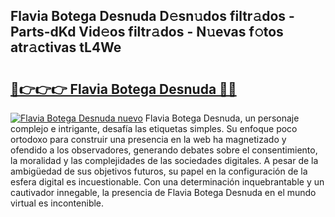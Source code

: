 ## Flavia Botega Desnuda D𝚎sn𝚞dos filtr𝚊dos - Parts-dKd Vid𝚎os filtr𝚊dos - N𝚞evas f𝚘tos atr𝚊ctivas tL4We

# <h2><a href="http://mb7mip.tromn.icu/?c=Flavia+Botega+Desnuda">🔗👉👉👉 Flavia Botega Desnuda 🔗🔗</a></h2>

[![Flavia Botega Desnuda nuevo](https://i.imgur.com/pEAQMta.gif)](http://mb7mip.tromn.icu/?c=Flavia+Botega+Desnuda)
Flavia Botega Desnuda, un personaje complejo e intrigante, desafía las etiquetas simples. Su enfoque poco ortodoxo para construir una presencia en la web ha magnetizado y ofendido a los observadores, generando debates sobre el consentimiento, la moralidad y las complejidades de las sociedades digitales. A pesar de la ambigüedad de sus objetivos futuros, su papel en la configuración de la esfera digital es incuestionable. Con una determinación inquebrantable y un cautivador innegable, la presencia de Flavia Botega Desnuda en el mundo virtual es incontenible.
